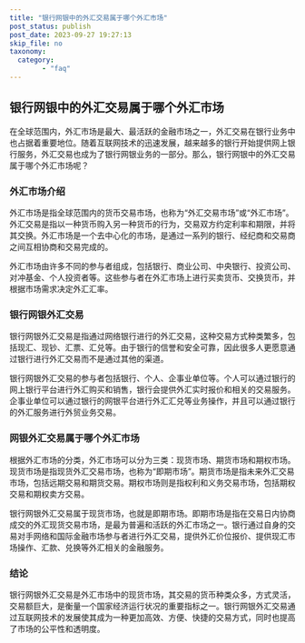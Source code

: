 ```yaml
---
title: "银行网银中的外汇交易属于哪个外汇市场"
post_status: publish
post_date: 2023-09-27 19:27:13
skip_file: no
taxonomy:
  category:
        - "faq"
---
```


## 银行网银中的外汇交易属于哪个外汇市场

在全球范围内，外汇市场是最大、最活跃的金融市场之一，外汇交易在银行业务中也占据着重要地位。随着互联网技术的迅速发展，越来越多的银行开始提供网上银行服务，外汇交易也成为了银行网银业务的一部分。那么，银行网银中的外汇交易属于哪个外汇市场呢？

### 外汇市场介绍

外汇市场是指全球范围内的货币交易市场，也称为“外汇交易市场”或“外汇市场”。外汇交易是指以一种货币购入另一种货币的行为，交易双方约定利率和期限，并将其交换。外汇市场是一个去中心化的市场，是通过一系列的银行、经纪商和交易商之间互相协商和交易完成的。

外汇市场由许多不同的参与者组成，包括银行、商业公司、中央银行、投资公司、对冲基金、个人投资者等。这些参与者在外汇市场上进行买卖货币、交换货币，并根据市场需求决定外汇汇率。

### 银行网银外汇交易

银行网银外汇交易是指通过网络银行进行的外汇交易，这种交易方式种类繁多，包括现汇、现钞、汇票、汇兑等。由于银行的信誉和安全可靠，因此很多人更愿意通过银行进行外汇交易而不是通过其他的渠道。

银行网银外汇交易的参与者包括银行、个人、企事业单位等。个人可以通过银行的网上银行平台进行外汇购买和销售，银行会提供外汇实时报价和相关的交易服务。企事业单位可以通过银行的网银平台进行外汇汇兑等业务操作，并且可以通过银行的外汇服务进行外贸业务交易。

### 网银外汇交易属于哪个外汇市场

根据外汇市场的分类，外汇市场可以分为三类：现货市场、期货市场和期权市场。现货市场是指现货外汇交易市场，也称为“即期市场”。期货市场是指未来外汇交易市场，包括远期交易和期货交易。期权市场则是指权利和义务交易市场，包括期权交易和期权卖方交易。

银行网银外汇交易属于现货市场，也就是即期市场。即期市场是指在交易日内协商成交的外汇现货交易市场，是最为普遍和活跃的外汇市场之一。银行通过自身的交易对手网络和国际金融市场参与者进行外汇交易，提供外汇价位报价、提供现汇市场操作、汇款、兑换等外汇相关的金融服务。

### 结论

银行网银外汇交易是外汇市场中的现货市场，其交易的货币种类众多，方式灵活，交易额巨大，是衡量一个国家经济运行状况的重要指标之一。银行网银外汇交易通过互联网技术的发展使其成为一种更加高效、方便、快捷的交易方式，同时也提高了市场的公平性和透明度。
